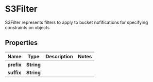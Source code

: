 

# S3Filter

S3Filter represents filters to apply to bucket nofifications for specifying constraints on objects
## Properties

Name | Type | Description | Notes
------------ | ------------- | ------------- | -------------
**prefix** | **String** |  | 
**suffix** | **String** |  | 



